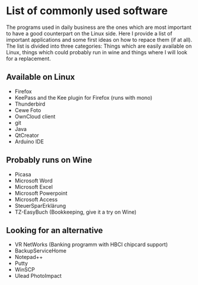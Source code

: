 # List of commonly used software

The programs used in daily business are the ones which are most important to have a good counterpart on the Linux side. Here I provide a list of important applications and some first ideas on how to repace them (if at all). The list is divided into three categories: Things which are easily available on Linux, things which could probably run in wine and things where I will look for a replacement.

## Available on Linux

* Firefox
* KeePass and the Kee plugin for Firefox (runs with mono)
* Thunderbird
* Cewe Foto
* OwnCloud client
* git
* Java
* QtCreator
* Arduino IDE

## Probably runs on Wine

* Picasa
* Microsoft Word
* Microsoft Excel
* Microsoft Powerpoint
* Microsoft Access
* SteuerSparErklärung
* TZ-EasyBuch (Bookkeeping, give it a try on Wine)

## Looking for an alternative

* VR NetWorks (Banking programm with HBCI chipcard support)
* BackupServiceHome 
* Notepad++
* Putty
* WinSCP
* Ulead PhotoImpact

